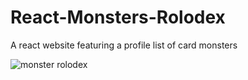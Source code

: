 # React-Monsters-Rolodex

A react website featuring a profile list of card monsters

![monster rolodex](https://user-images.githubusercontent.com/65886071/160218695-036d59bc-3271-4675-80e0-07817fd778cf.png)
